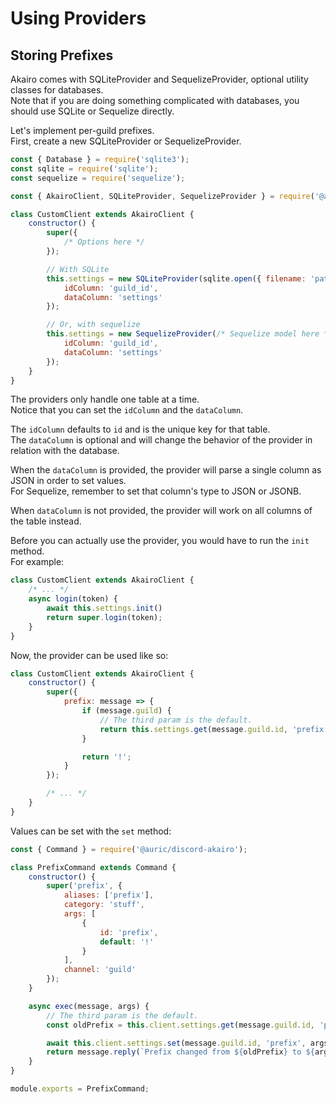 # Using Providers

## Storing Prefixes

Akairo comes with SQLiteProvider and SequelizeProvider, optional utility classes for databases.  
Note that if you are doing something complicated with databases, you should use SQLite or Sequelize directly.  

Let's implement per-guild prefixes.  
First, create a new SQLiteProvider or SequelizeProvider.  

```js
const { Database } = require('sqlite3');
const sqlite = require('sqlite');
const sequelize = require('sequelize');

const { AkairoClient, SQLiteProvider, SequelizeProvider } = require('@auric/discord-akairo');

class CustomClient extends AkairoClient {
    constructor() {
        super({
            /* Options here */
        });

        // With SQLite
        this.settings = new SQLiteProvider(sqlite.open({ filename: 'path/to/db.sqlite', driver: Database }), 'table_name', {
            idColumn: 'guild_id',
            dataColumn: 'settings'
        });

        // Or, with sequelize
        this.settings = new SequelizeProvider(/* Sequelize model here */, {
            idColumn: 'guild_id',
            dataColumn: 'settings'
        });
    }
}
```

The providers only handle one table at a time.  
Notice that you can set the `idColumn` and the `dataColumn`.  

The `idColumn` defaults to `id` and is the unique key for that table.  
The `dataColumn` is optional and will change the behavior of the provider in relation with the database.  

When the `dataColumn` is provided, the provider will parse a single column as JSON in order to set values.  
For Sequelize, remember to set that column's type to JSON or JSONB.  

When `dataColumn` is not provided, the provider will work on all columns of the table instead.  

Before you can actually use the provider, you would have to run the `init` method.  
For example:  

```js
class CustomClient extends AkairoClient {
    /* ... */
    async login(token) {
        await this.settings.init()
        return super.login(token);
    }
}
```

Now, the provider can be used like so:  

```js
class CustomClient extends AkairoClient {
    constructor() {
        super({
            prefix: message => {
                if (message.guild) {
                    // The third param is the default.
                    return this.settings.get(message.guild.id, 'prefix', '!');
                }

                return '!';
            }
        });

        /* ... */
    }
}
```

Values can be set with the `set` method:  

```js
const { Command } = require('@auric/discord-akairo');

class PrefixCommand extends Command {
    constructor() {
        super('prefix', {
            aliases: ['prefix'],
            category: 'stuff',
            args: [
                {
                    id: 'prefix',
                    default: '!'
                }
            ],
            channel: 'guild'
        });
    }

    async exec(message, args) {
        // The third param is the default.
        const oldPrefix = this.client.settings.get(message.guild.id, 'prefix', '!');

        await this.client.settings.set(message.guild.id, 'prefix', args.prefix);
        return message.reply(`Prefix changed from ${oldPrefix} to ${args.prefix}`);
    }
}

module.exports = PrefixCommand;
```
